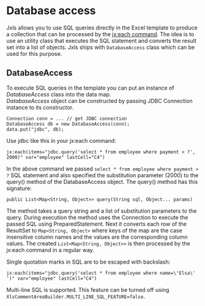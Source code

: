 # Database access

Jxls allows you to use SQL queries directly in the Excel template to produce a collection 
that can be processed by the [jx:each command](each.html).
The idea is to use an utility class that executes the SQL statement and converts the result set into a list of objects.
Jxls ships with `DatabaseAccess` class which can be used for this purpose.  

## DatabaseAccess

To execute SQL queries in the template you can put an instance of *DatabaseAccess* class into the data map.    
*DatabaseAccess* object can be constructed by passing JDBC Connection instance to its constructor.

```
Connection conn = ... // get JDBC connection
DatabaseAccess db = new DatabaseAccess(conn);
data.put("jdbc", db);
```
    
Use jdbc like this in your jx:each command:

```
jx:each(items="jdbc.query('select * from employee where payment > ?', 2000)" var="employee" lastCell="C4")
```
    
In the above command we passed `select * from employee where payment > ?` SQL statement and also specified the substitution parameter (2000) 
to the query() method of the DatabaseAccess object. The query() method has this signature:

```
public List<Map<String, Object>> query(String sql, Object... params)
```
      
The method takes a query string and a list of substitution parameters to the query. During execution the method uses the Connection
to execute the passed SQL using PreparedStatement.
Next it converts each row of the ResultSet to `Map<String, Object>`
where keys of the map are the case insensitive column names and the values are the corresponding column values.
The created `List<Map<String, Object>>` is then processed by the jx:each command in a regular way.

Single quotation marks in SQL are to be escaped with backslash:

```
jx:each(items="jdbc.query('select * from employee where name=\'Elsa\' ')" var="employee" lastCell="C4")
```

Multi-line SQL is supported. This feature can be turned off using `XlsCommentAreaBuilder.MULTI_LINE_SQL_FEATURE=false`.
